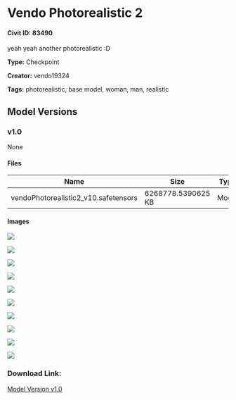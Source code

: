 # Vendo Photorealistic 2

#### Civit ID: 83490

<p>yeah yeah another photorealistic :D</p>

**Type:** Checkpoint

**Creator:** vendo19324

**Tags:** photorealistic, base model, woman, man, realistic

## Model Versions

### v1.0

None

#### Files

| Name | Size | Type | Format | Download Url | AutoV1 | AutoV2 | SHA256 | CRC32 | BLAKE3 |
| --- | --- | --- | --- | --- | --- | --- | --- | --- | --- |
| vendoPhotorealistic2_v10.safetensors | 6268778.5390625 KB | Model | SafeTensor | https://civitai.com/api/download/models/88738 | 341044B3 | EC430A358B | EC430A358B85B4DF6FE12CD01DFBF329608B56ADA5D9BF2D41EDB07423801712 | 66919E7B | B72544945A25B6CD439459F256201C4EE2702FCBCAAD820CF99C0D29A68C7AC1 |

#### Images

<p><img src="https://image.civitai.com/xG1nkqKTMzGDvpLrqFT7WA/bad4f611-31bf-40af-ba51-6f8b9e24a680/width=450/1021595.jpeg" /></p>

<p><img src="https://image.civitai.com/xG1nkqKTMzGDvpLrqFT7WA/71bba416-f91f-4fc6-9697-2cb4dced20ab/width=450/1021592.jpeg" /></p>

<p><img src="https://image.civitai.com/xG1nkqKTMzGDvpLrqFT7WA/7368038e-69a5-4512-962a-e7e533d6f1b9/width=450/1021597.jpeg" /></p>

<p><img src="https://image.civitai.com/xG1nkqKTMzGDvpLrqFT7WA/398dd548-d71c-44f3-b4e8-b7ac4415faec/width=450/1021593.jpeg" /></p>

<p><img src="https://image.civitai.com/xG1nkqKTMzGDvpLrqFT7WA/2e3e6b1a-3606-4d1e-a7f8-a16aeca25a92/width=450/1021594.jpeg" /></p>

<p><img src="https://image.civitai.com/xG1nkqKTMzGDvpLrqFT7WA/6f46ce71-1c58-4863-b0d6-05f99fac7650/width=450/1021596.jpeg" /></p>

<p><img src="https://image.civitai.com/xG1nkqKTMzGDvpLrqFT7WA/fbd94100-d771-498d-8c6f-521fb000e82a/width=450/1021601.jpeg" /></p>

<p><img src="https://image.civitai.com/xG1nkqKTMzGDvpLrqFT7WA/3cbc2c7e-66b2-4fbd-a47a-5a2cd76c3398/width=450/1021598.jpeg" /></p>

<p><img src="https://image.civitai.com/xG1nkqKTMzGDvpLrqFT7WA/133fa102-2e94-4bb9-a124-57e9d56c21c3/width=450/1021600.jpeg" /></p>

<p><img src="https://image.civitai.com/xG1nkqKTMzGDvpLrqFT7WA/76bb9ab6-1698-4ed6-b74e-c8d856a3d02a/width=450/1021599.jpeg" /></p>

### Download Link:

[Model Version v1.0](https://civitai.com/api/download/models/88738)

